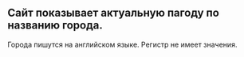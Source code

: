 Сайт показывает актуальную пагоду по названию города.
------------
Города пишутся на английском языке. Регистр не имеет значения.

